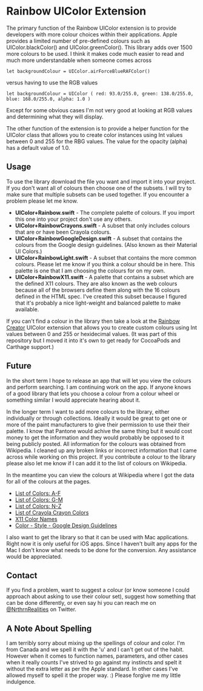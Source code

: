 # Rainbow UIColor Extension

The primary function of the Rainbow UIColor extension is to provide developers with more colour choices within their applications.  Apple provides a limited number of pre-defined colours such as UIColor.blackColor() and UIColor.greenColor().  This library adds over 1500 more colours to be used.  I think it makes code much easier to read and much more understandable when someone comes across

    let backgroundColour = UIColor.airForceBlueRAFColor()

versus having to use the RGB values

    let backgroundColour = UIColor ( red: 93.0/255.0, green: 138.0/255.0, blue: 168.0/255.0, alpha: 1.0 )


Except for some obvious cases I'm not very good at looking at RGB values and determining what they will display.

The other function of the extension is to provide a helper function for the UIColor class that allows you to create color instances using Int values between 0 and 255 for the RBG values.  The value for the opacity (alpha) has a default value of 1.0.

## Usage

To use the library download the file you want and import it into your project.  If you don't want all of colours then choose one of the subsets.  I will try to make sure that multiple subsets can be used together.  If you encounter a problem please let me know.

* __UIColor+Rainbow.swift__ - The complete palette of colours.  If you import this one into your project don't use any others.
* __UIColor+RainbowCrayons.swift__ - A subset that only includes colours that are or have been Crayola colours.
* __UIColor+RainbowGoogleDesign.swift__ - A subset that contains the colours from the Google design guidelines.  (Also known as their Material UI Colors.)
* __UIColor+RainbowLight.swift__ - A subset that contains the more common colours.  Please let me know if you think a colour should be in here.  This palette is one that I am choosing the colours for on my own.
* __UIColor+RainbowX11.swift__ - A palette that contains a subset which are the defined X11 colours.  They are also known as the web colours because all of the browsers define them along with the 16 colours defined in the HTML spec.  I've created this subset because I figured that it's probably a nice light-weight and balanced palette to make available.

If you can't find a colour in the library then take a look at the [Rainbow Creator](https://github.com/NorthernRealities/Rainbow-Creator) UIColor extension that allows you to create custom colours using Int values between 0 and 255 or hexidecimal values.  (It was part of this repository but I moved it into it's own to get ready for CocoaPods and Carthage support.)

## Future

In the short term I hope to release an app that will let you view the colours and perform searching.  I am continuing work on the app.  If anyone knows of a good library that lets you choose a colour from a colour wheel or something similar I would appreciate hearing about it.

In the longer term I want to add more colours to the library, either individually or through collections.  Ideally it would be great to get one or more of the paint manufacturers to give their permission to use their their palette.  I know that Pantone would achive the same thing but it would cost money to get the information and they would probably be opposed to it being publicly posted.  All information for the colours was obtained from Wikipedia.  I cleaned up any broken links or incorrect information that I came across while working on this project.  If you contribute a colour to the library please also let me know if I can add it to the list of colours on Wikipedia.

In the meantime you can view the colours at Wikipedia where I got the data for all of the colours at the pages.

* [List of Colors: A-F](https://en.wikipedia.org/wiki/List_of_colors:_A–F)
* [List of Colors: G-M](https://en.wikipedia.org/wiki/List_of_colors:_G–M)
* [List of Colors: N-Z](https://en.wikipedia.org/wiki/List_of_colors:_N–Z)
* [List of Crayola Crayon Colors](https://en.wikipedia.org/wiki/List_of_Crayola_crayon_colors)
* [X11 Color Names](https://en.wikipedia.org/wiki/X11_color_names)
* [Color - Style - Google Design Guidelines](http://www.google.com/design/spec/style/color.html#)

I also want to get the library so that it can be used with Mac applications.  Right now it is only useful for iOS apps.  Since I haven't built any apps for the Mac I don't know what needs to be done for the conversion.  Any assistance would be appreciated.

## Contact

If you find a problem, want to suggest a colour (or know someone I could approach about asking to use their colour set), suggest how something that can be done differently, or even say hi you can reach me on [@NrthrnRealities](https://twitter.com/NrthrnRealities) on Twitter.

## A Note About Spelling

I am terribly sorry about mixing up the spellings of colour and color.  I'm from Canada and we spell it with the 'u' and I can't get out of the habit.  However when it comes to function names, parameters, and other cases when it really counts I've strived to go against my instincts and spelt it without the extra letter as per the Apple standard.  In other cases I've allowed myself to spell it the proper way. :)  Please forgive me my little indulgence.